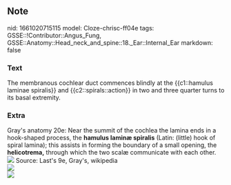 ## Note
nid: 1661020715115
model: Cloze-chrisc-ff04e
tags: GSSE::!Contributor::Angus_Fung, GSSE::Anatomy::Head_neck_and_spine::18._Ear::Internal_Ear
markdown: false

### Text
The membranous cochlear duct commences blindly at the {{c1::hamulus laminae spiralis}} and {{c2::spirals::action}} in two and three quarter turns to its basal extremity.

### Extra
<div>
  <div>
    Gray's anatomy 20e: Near the summit of the cochlea the lamina
    ends in a hook-shaped process, the <b>hamulus laminæ
    spiralis</b> (Latin: (little) hook of spiral lamina); this
    assists in forming the boundary of a small opening, the
    <b>helicotrema,</b> through which the two scalæ communicate
    with each other. <img src=
    "5325be075028f46a17d742cd4a3c0881.jpg"> Source: Last's 9e,
    Gray's, wikipedia
  </div><img src="Gray923.png">
  <div><img src=
  "paste-f69864d3a7001f267eefd5a9f5581292a53a5322.jpg"></div>
</div>
